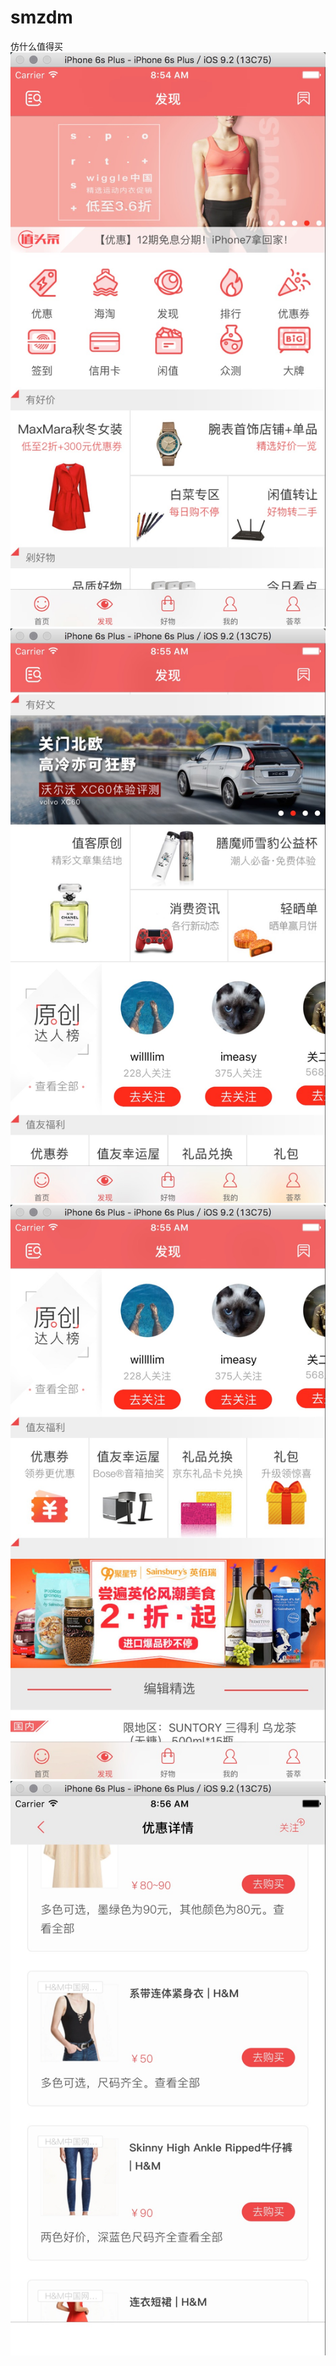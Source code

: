 # smzdm
仿什么值得买
 ![image](https://github.com/460467069/smzdm/blob/master/screenShots/screenShot1.png)
 ![image](https://github.com/460467069/smzdm/blob/master/screenShots/screenShot2.png)
 ![image](https://github.com/460467069/smzdm/blob/master/screenShots/screenShot3.png)
 ![image](https://github.com/460467069/smzdm/blob/master/screenShots/screenShot4.png)